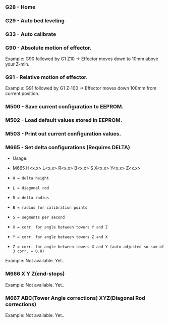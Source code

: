 ### G28 - Home

### G29 - Auto bed leveling

### G33 - Auto calibrate

### G90 - Absolute motion of effector.
Example: G90 followed by G1 Z10 -> Effector moves down to 10mm above your Z-min.

### G91 - Relative motion of effector.
Example: G91 followed by G1 Z-100 -> Effector moves down 100mm from current position.

### M500 - Save current configuration to EEPROM.

### M502 - Load default values stored in EEPROM.

### M503 - Print out current configuration values.

### M665 - Set delta configurations (Requires DELTA)
   * Usage: 
   *   M665 H<x.x> L<x.x> R<x.x> B<x.x> S<n> X<x.x> Y<x.x> Z<x.x>

   *     H = delta height
   *     L = diagonal rod
   *     R = delta radius
   *     B = radius for calibration points
   *     S = segments per second
   *     X = corr. for angle between towers Y and Z
   *     Y = corr. for angle between towers Z and X
   *     Z = corr. for angle between towers X and Y (auto adjusted so sum of 3 corr. = 0.0)

Example: Not available. Yet..

### M666 X Y Z(end-stops)

Example: Not available. Yet..

### M667 ABC(Tower Angle corrections) XYZ(Diagonal Rod corrections)

Example: Not available. Yet..